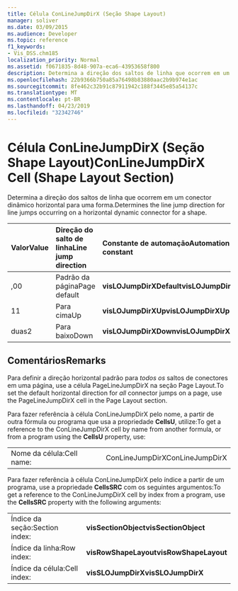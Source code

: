 ```yaml
---
title: Célula ConLineJumpDirX (Seção Shape Layout)
manager: soliver
ms.date: 03/09/2015
ms.audience: Developer
ms.topic: reference
f1_keywords:
- Vis_DSS.chm185
localization_priority: Normal
ms.assetid: f0671835-8d48-907a-eca6-43953658f800
description: Determina a direção dos saltos de linha que ocorrem em um conector dinâmico horizontal para uma forma.
ms.openlocfilehash: 22b9366b750a85a76498b83880aac2b9b974e1ac
ms.sourcegitcommit: 8fe462c32b91c87911942c188f3445e85a54137c
ms.translationtype: MT
ms.contentlocale: pt-BR
ms.lasthandoff: 04/23/2019
ms.locfileid: "32342746"
---
```

# <a name="conlinejumpdirx-cell-shape-layout-section"></a><span data-ttu-id="7475e-103">Célula ConLineJumpDirX (Seção Shape Layout)</span><span class="sxs-lookup"><span data-stu-id="7475e-103">ConLineJumpDirX Cell (Shape Layout Section)</span></span>

<span data-ttu-id="7475e-104">Determina a direção dos saltos de linha que ocorrem em um conector dinâmico horizontal para uma forma.</span><span class="sxs-lookup"><span data-stu-id="7475e-104">Determines the line jump direction for line jumps occurring on a horizontal dynamic connector for a shape.</span></span>
  
|<span data-ttu-id="7475e-105">**Valor**</span><span class="sxs-lookup"><span data-stu-id="7475e-105">**Value**</span></span>|<span data-ttu-id="7475e-106">**Direção do salto de linha**</span><span class="sxs-lookup"><span data-stu-id="7475e-106">**Line jump direction**</span></span>|<span data-ttu-id="7475e-107">**Constante de automação**</span><span class="sxs-lookup"><span data-stu-id="7475e-107">**Automation constant**</span></span>|
|:-----|:-----|:-----|
| <span data-ttu-id="7475e-108">,0</span><span class="sxs-lookup"><span data-stu-id="7475e-108">0</span></span>  <br/> | <span data-ttu-id="7475e-109">Padrão da página</span><span class="sxs-lookup"><span data-stu-id="7475e-109">Page default</span></span>  <br/> |<span data-ttu-id="7475e-110">**visLOJumpDirXDefault**</span><span class="sxs-lookup"><span data-stu-id="7475e-110">**visLOJumpDirXDefault**</span></span> <br/> |
| <span data-ttu-id="7475e-111">1</span><span class="sxs-lookup"><span data-stu-id="7475e-111">1</span></span>  <br/> | <span data-ttu-id="7475e-112">Para cima</span><span class="sxs-lookup"><span data-stu-id="7475e-112">Up</span></span>  <br/> |<span data-ttu-id="7475e-113">**visLOJumpDirXUp**</span><span class="sxs-lookup"><span data-stu-id="7475e-113">**visLOJumpDirXUp**</span></span> <br/> |
| <span data-ttu-id="7475e-114">duas</span><span class="sxs-lookup"><span data-stu-id="7475e-114">2</span></span>  <br/> | <span data-ttu-id="7475e-115">Para baixo</span><span class="sxs-lookup"><span data-stu-id="7475e-115">Down</span></span>  <br/> |<span data-ttu-id="7475e-116">**visLOJumpDirXDown**</span><span class="sxs-lookup"><span data-stu-id="7475e-116">**visLOJumpDirXDown**</span></span> <br/> |
   
## <a name="remarks"></a><span data-ttu-id="7475e-117">Comentários</span><span class="sxs-lookup"><span data-stu-id="7475e-117">Remarks</span></span>

<span data-ttu-id="7475e-118">Para definir a direção horizontal padrão para *todos os* saltos de conectores em uma página, use a célula PageLineJumpDirX na seção Page Layout.</span><span class="sxs-lookup"><span data-stu-id="7475e-118">To set the default horizontal direction for  *all*  connector jumps on a page, use the PageLineJumpDirX cell in the Page Layout section.</span></span> 
  
<span data-ttu-id="7475e-119">Para fazer referência à célula ConLineJumpDirX pelo nome, a partir de outra fórmula ou programa que usa a propriedade **CellsU**, utilize:</span><span class="sxs-lookup"><span data-stu-id="7475e-119">To get a reference to the ConLineJumpDirX cell by name from another formula, or from a program using the **CellsU** property, use:</span></span> 
  
|||
|:-----|:-----|
| <span data-ttu-id="7475e-120">Nome da célula:</span><span class="sxs-lookup"><span data-stu-id="7475e-120">Cell name:</span></span>  <br/> | <span data-ttu-id="7475e-121">ConLineJumpDirX</span><span class="sxs-lookup"><span data-stu-id="7475e-121">ConLineJumpDirX</span></span>  <br/> |
   
<span data-ttu-id="7475e-122">Para fazer referência à célula ConLineJumpDirX pelo índice a partir de um programa, use a propriedade **CellsSRC** com os seguintes argumentos:</span><span class="sxs-lookup"><span data-stu-id="7475e-122">To get a reference to the ConLineJumpDirX cell by index from a program, use the **CellsSRC** property with the following arguments:</span></span> 
  
|||
|:-----|:-----|
| <span data-ttu-id="7475e-123">Índice da seção:</span><span class="sxs-lookup"><span data-stu-id="7475e-123">Section index:</span></span>  <br/> |<span data-ttu-id="7475e-124">**visSectionObject**</span><span class="sxs-lookup"><span data-stu-id="7475e-124">**visSectionObject**</span></span> <br/> |
| <span data-ttu-id="7475e-125">Índice da linha:</span><span class="sxs-lookup"><span data-stu-id="7475e-125">Row index:</span></span>  <br/> |<span data-ttu-id="7475e-126">**visRowShapeLayout**</span><span class="sxs-lookup"><span data-stu-id="7475e-126">**visRowShapeLayout**</span></span> <br/> |
| <span data-ttu-id="7475e-127">Índice da célula:</span><span class="sxs-lookup"><span data-stu-id="7475e-127">Cell index:</span></span>  <br/> |<span data-ttu-id="7475e-128">**visSLOJumpDirX**</span><span class="sxs-lookup"><span data-stu-id="7475e-128">**visSLOJumpDirX**</span></span> <br/> |
   

